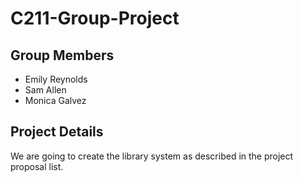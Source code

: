 # C211-Group-Project

## Group Members
* Emily Reynolds
* Sam Allen
* Monica Galvez

## Project Details
We are going to create the library system as described in the project proposal list.

